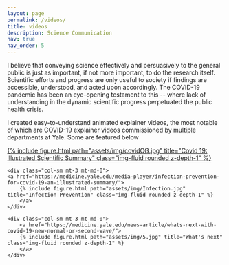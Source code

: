 ```yaml
---
layout: page
permalink: /videos/
title: videos
description: Science Communication
nav: true
nav_order: 5
---
```


I believe that conveying science effectively and persuasively to the general public is just as important, if not more important, to do the research itself. Scientific efforts and progress are only useful to society if findings are accessible, understood, and acted upon accordingly. The COVID-19 pandemic has been an eye-opening testament to this -- where lack of understanding in the dynamic scientific progress perpetuated the public health crisis.  

I created easy-to-understand animated explainer videos, the most notable of which are COVID-19 explainer videos commissioned by multiple departments at Yale. Some are featured below


<div class="row">
    <div class="col-sm mt-3 mt-md-0">
    <a href="https://medicine.yale.edu/media-player/covid-19-an-illustrated-scientific-summary-1/">
        {% include figure.html path="assets/img/covidOG.jpg" title="Covid 19: Illustrated Scientific Summary" class="img-fluid rounded z-depth-1" %}
      </a>
    </div>

    <div class="col-sm mt-3 mt-md-0">
    <a href="https://medicine.yale.edu/media-player/infection-prevention-for-covid-19-an-illustrated-summary/">
        {% include figure.html path="assets/img/Infection.jpg" title="Infection Prevention" class="img-fluid rounded z-depth-1" %}
        </a>
    </div>

    <div class="col-sm mt-3 mt-md-0">
        <a href="https://medicine.yale.edu/news-article/whats-next-with-covid-19-new-normal-or-second-wave/">
        {% include figure.html path="assets/img/5.jpg" title="What's next" class="img-fluid rounded z-depth-1" %}
        </a>
    </div>

</div>
<div class="caption">
